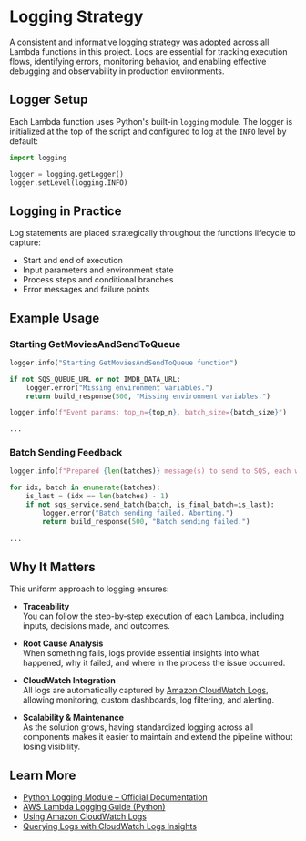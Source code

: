 # Logging Strategy

A consistent and informative logging strategy was adopted across all Lambda functions in this project. Logs are essential for tracking execution flows, identifying errors, monitoring behavior, and enabling effective debugging and observability in production environments.

## Logger Setup

Each Lambda function uses Python's built-in `logging` module. The logger is initialized at the top of the script and configured to log at the `INFO` level by default:

```python
import logging

logger = logging.getLogger()
logger.setLevel(logging.INFO)
```
## Logging in Practice
Log statements are placed strategically throughout the functions lifecycle to capture:
- Start and end of execution
- Input parameters and environment state
- Process steps and conditional branches
- Error messages and failure points

## Example Usage
### Starting GetMoviesAndSendToQueue
```python
logger.info("Starting GetMoviesAndSendToQueue function")

if not SQS_QUEUE_URL or not IMDB_DATA_URL:
    logger.error("Missing environment variables.")
    return build_response(500, "Missing environment variables.")

logger.info(f"Event params: top_n={top_n}, batch_size={batch_size}")

...
```

### Batch Sending Feedback
```python
logger.info(f"Prepared {len(batches)} message(s) to send to SQS, each with up to {batch_size} movies.")

for idx, batch in enumerate(batches):
    is_last = (idx == len(batches) - 1)
    if not sqs_service.send_batch(batch, is_final_batch=is_last):
        logger.error("Batch sending failed. Aborting.")
        return build_response(500, "Batch sending failed.")
        
...        
```

## Why It Matters

This uniform approach to logging ensures:

- **Traceability**  
  You can follow the step-by-step execution of each Lambda, including inputs, decisions made, and outcomes.

- **Root Cause Analysis**  
  When something fails, logs provide essential insights into what happened, why it failed, and where in the process the issue occurred.

- **CloudWatch Integration**  
  All logs are automatically captured by [Amazon CloudWatch Logs](https://docs.aws.amazon.com/AmazonCloudWatch/latest/logs/WhatIsCloudWatchLogs.html), allowing monitoring, custom dashboards, log filtering, and alerting.

- **Scalability & Maintenance**  
  As the solution grows, having standardized logging across all components makes it easier to maintain and extend the pipeline without losing visibility.


## Learn More

- [Python Logging Module – Official Documentation](https://docs.python.org/3/library/logging.html)
- [AWS Lambda Logging Guide (Python)](https://docs.aws.amazon.com/lambda/latest/dg/python-logging.html)
- [Using Amazon CloudWatch Logs](https://docs.aws.amazon.com/AmazonCloudWatch/latest/logs/WhatIsCloudWatchLogs.html)
- [Querying Logs with CloudWatch Logs Insights](https://docs.aws.amazon.com/AmazonCloudWatch/latest/logs/AnalyzingLogData.html)
